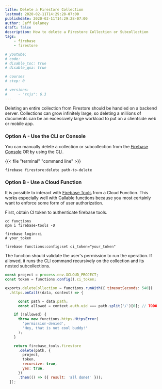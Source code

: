 ```yaml
---
title: Delete a Firestore Collection
lastmod: 2020-02-11T14:29:28-07:00
publishdate: 2020-02-11T14:29:28-07:00
author: Jeff Delaney
draft: false
description: How to delete a Firestore Collection or Subcollection 
tags: 
    - firebase
    - firestore

# youtube: 
# code: 
# disable_toc: true
# disable_qna: true

# courses
# step: 0

# versions: 
#     - "rxjs": 6.3
---
```


Deleting an entire collection from Firestore should be handled on a backend server. Collections can grow infinitely large, so deleting a millions of documents can be an excessively large workload to put on a clientside web or mobile app. 

### Option A - Use the CLI or Console

You can manually delete a collection or subcollection from the [Firebase Console](https://console.firebase.google.com/) OR by using the CLI. 

{{< file "terminal" "command line" >}}
```text
firebase firestore:delete path-to-delete
```

### Option B - Use a Cloud Function

It is possible to interact with [Firebase Tools](https://firebase.google.com/docs/cli) from a Cloud Function. This works especially well with Callable functions because you most certainly want to enforce some form of user authorization. 

First, obtain CI token to authenticate firebase tools. 

```shell
cd functions
npm i firebase-tools -D

firebase login:ci
# your_token

firebase functions:config:set ci_token="your_token"
```

The function should validate the user's permission to run the operation. If allowed, it runs the CLI command recursively on the collection and its nested subcollections. 

```js
const project = process.env.GCLOUD_PROJECT;
const token = functions.config().ci_token;

exports.deleteCollection = functions.runWith({ timeoutSeconds: 540})
  .https.onCall((data, context) => {

      const path = data.path;
      const allowed = context.auth.uid === path.split('/')[0]; // TODO your own logic

    if (!allowed) {
      throw new functions.https.HttpsError(
        'permission-denied',
        'Hey, that is not cool buddy!'
      );
    }

    return firebase_tools.firestore
      .delete(path, {
        project,
        token,
        recursive: true,
        yes: true,
      })
      .then(() => ({ result: 'all done!' }));
  });

```
